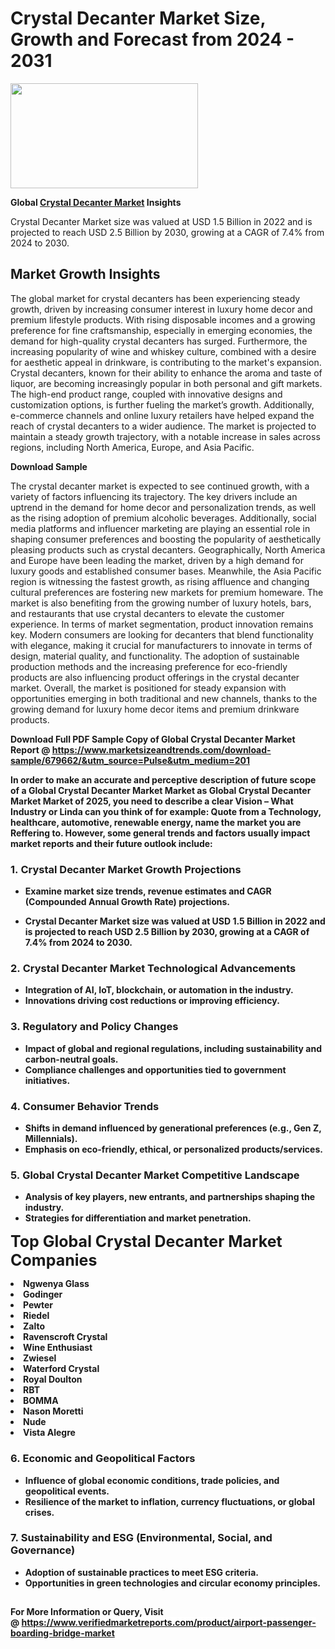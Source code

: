 <H1>Crystal Decanter Market Size, Growth and Forecast from 2024 - 2031</H1><img class="aligncenter size-medium wp-image-584254" src="https://thirdeyenews.in/wp-content/uploads/2024/09/Global-Market-Research-300x168.jpeg" alt="" width="300" height="168" /><p><strong>Global&nbsp;<a href="https://www.marketsizeandtrends.com/download-sample/679662/&amp;utm_source=Pulse&amp;utm_medium=201">Crystal Decanter Market</a> Insights</strong></p><p>Crystal Decanter Market size was valued at USD 1.5 Billion in 2022 and is projected to reach USD 2.5 Billion by 2030, growing at a CAGR of 7.4% from 2024 to 2030.</p><p><h2>Market Growth Insights</h2> <p>The global market for crystal decanters has been experiencing steady growth, driven by increasing consumer interest in luxury home decor and premium lifestyle products. With rising disposable incomes and a growing preference for fine craftsmanship, especially in emerging economies, the demand for high-quality crystal decanters has surged. Furthermore, the increasing popularity of wine and whiskey culture, combined with a desire for aesthetic appeal in drinkware, is contributing to the market's expansion. Crystal decanters, known for their ability to enhance the aroma and taste of liquor, are becoming increasingly popular in both personal and gift markets. The high-end product range, coupled with innovative designs and customization options, is further fueling the market’s growth. Additionally, e-commerce channels and online luxury retailers have helped expand the reach of crystal decanters to a wider audience. The market is projected to maintain a steady growth trajectory, with a notable increase in sales across regions, including North America, Europe, and Asia Pacific.</p> <p><strong>Download Sample</strong></p> <p>The crystal decanter market is expected to see continued growth, with a variety of factors influencing its trajectory. The key drivers include an uptrend in the demand for home decor and personalization trends, as well as the rising adoption of premium alcoholic beverages. Additionally, social media platforms and influencer marketing are playing an essential role in shaping consumer preferences and boosting the popularity of aesthetically pleasing products such as crystal decanters. Geographically, North America and Europe have been leading the market, driven by a high demand for luxury goods and established consumer bases. Meanwhile, the Asia Pacific region is witnessing the fastest growth, as rising affluence and changing cultural preferences are fostering new markets for premium homeware. The market is also benefiting from the growing number of luxury hotels, bars, and restaurants that use crystal decanters to elevate the customer experience. In terms of market segmentation, product innovation remains key. Modern consumers are looking for decanters that blend functionality with elegance, making it crucial for manufacturers to innovate in terms of design, material quality, and functionality. The adoption of sustainable production methods and the increasing preference for eco-friendly products are also influencing product offerings in the crystal decanter market. Overall, the market is positioned for steady expansion with opportunities emerging in both traditional and new channels, thanks to the growing demand for luxury home decor items and premium drinkware products.</p> <p><strong></p><p><span class=""><strong>Download Full PDF Sample Copy of Global Crystal Decanter Market Report</strong> @ <a href="https://www.marketsizeandtrends.com/download-sample/679662/&amp;utm_source=Pulse&amp;utm_medium=201" target="_blank">https://www.marketsizeandtrends.com/download-sample/679662/&amp;utm_source=Pulse&amp;utm_medium=201</a></span></p><p>In order to make an accurate and perceptive description of future scope of a Global&nbsp;Crystal Decanter Market Market as Global&nbsp;Crystal Decanter Market Market of 2025, you need to describe a clear Vision &ndash; What Industry or Linda can you think of for example: Quote from a Technology, healthcare, automotive, renewable energy, name the market you are Reffering to. However, some general trends and factors usually impact market reports and their future outlook include:</p><h3>1.&nbsp;<strong>Crystal Decanter Market Growth Projections</strong></h3><ul><li>Examine market size trends, revenue estimates and CAGR (Compounded Annual Growth Rate) projections.</li><li><p>Crystal Decanter Market size was valued at USD 1.5 Billion in 2022 and is projected to reach USD 2.5 Billion by 2030, growing at a CAGR of 7.4% from 2024 to 2030.</p></li></ul><h3>2.&nbsp;<strong>Crystal Decanter Market Technological Advancements</strong></h3><ul><li>Integration of AI, IoT, blockchain, or automation in the industry.</li><li>Innovations driving cost reductions or improving efficiency.</li></ul><h3>3.&nbsp;<strong>Regulatory and Policy Changes</strong></h3><ul><li>Impact of global and regional regulations, including sustainability and carbon-neutral goals.</li><li>Compliance challenges and opportunities tied to government initiatives.</li></ul><h3>4.&nbsp;<strong>Consumer Behavior Trends</strong></h3><ul><li>Shifts in demand influenced by generational preferences (e.g., Gen Z, Millennials).</li><li>Emphasis on eco-friendly, ethical, or personalized products/services.</li></ul><h3>5.&nbsp;<strong>Global Crystal Decanter Market Competitive Landscape</strong></h3><ul><li>Analysis of key players, new entrants, and partnerships shaping the industry.</li><li>Strategies for differentiation and market penetration.</li></ul><p data-pm-slice="1 1 []"><span style="color: inherit; font-family: inherit; font-size: 25px;">Top Global Crystal Decanter Market Companies</span></p><div class="" data-test-id=""><p><li>Ngwenya Glass</li><li> Godinger</li><li> Pewter</li><li> Riedel</li><li> Zalto</li><li> Ravenscroft Crystal</li><li> Wine Enthusiast</li><li> Zwiesel</li><li> Waterford Crystal</li><li> Royal Doulton</li><li> RBT</li><li> BOMMA</li><li> Nason Moretti</li><li> Nude</li><li> Vista Alegre</li></p></div><h3>6.&nbsp;<strong>Economic and Geopolitical Factors</strong></h3><ul><li>Influence of global economic conditions, trade policies, and geopolitical events.</li><li>Resilience of the market to inflation, currency fluctuations, or global crises.</li></ul><h3>7.&nbsp;<strong>Sustainability and ESG (Environmental, Social, and Governance)</strong></h3><ul><li>Adoption of sustainable practices to meet ESG criteria.</li><li>Opportunities in green technologies and circular economy principles.</li></ul><h2><strong style="font-size: 14px;">For More Information or Query, Visit @&nbsp;</strong><a style="background-color: #ffffff; font-size: 14px;" href="https://www.marketsizeandtrends.com/report/crystal-decanter-market/" target="_blank">https://www.verifiedmarketreports.com/product/airport-passenger-boarding-bridge-market</a></h2>
